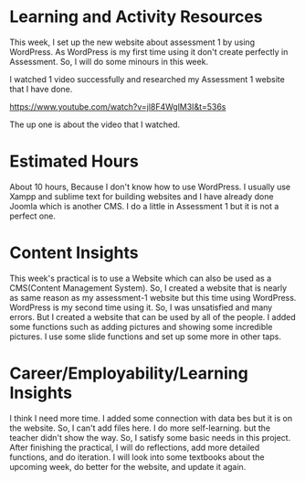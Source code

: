 # Learning and Activity Resources

This week, I set up the new website about assessment 1 by using WordPress. As WordPress is my first time using it don't create perfectly in Assessment. So, I will do some minours in this week.

I watched 1 video successfully and researched my Assessment 1 website that I have done. 

https://www.youtube.com/watch?v=jl8F4WglM3I&t=536s
 
 The up one is about the video that I watched.

# Estimated Hours

About 10 hours, Because I don't know how to use WordPress. I usually use Xampp and sublime text for building websites and I have already done Joomla which is another CMS. I do a little in Assessment 1 but it is not a perfect one.

# Content Insights

This week's practical is to use a Website which can also be used as a CMS(Content Management System). So, I created a website that is nearly as same reason as my assessment-1 website but this time using WordPress.
WordPress is my second time using it. So, I was unsatisfied and many errors. But I created a website that can be used by all of the people.
I added some functions such as adding pictures and showing some incredible pictures. I use some slide functions and set up some more in other taps.


# Career/Employability/Learning Insights

I think I need more time. I added some connection with data bes but it is on the website. So, I can't add files here. 
I do more self-learning. but the teacher didn't show the way. So, I satisfy some basic needs in this project.
After finishing the practical, I will do reflections, add more detailed functions, and do iteration.
I will look into some textbooks about the upcoming week, do better for the website, and update it again.
